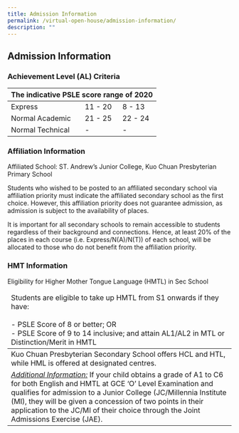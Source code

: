 ```yaml
---
title: Admission Information
permalink: /virtual-open-house/admission-information/
description: ""
---
```

## Admission Information

### Achievement Level (AL) Criteria

<table>
<thead>
  <tr>
    <th colspan="3">The indicative PSLE score range of 2020</th>
  </tr>
</thead>
<tbody>
  <tr>
    <td>Express</td>
    <td>11 - 20</td>
    <td>8 - 13</td>
  </tr>
  <tr>
    <td>Normal Academic</td>
    <td>21 - 25</td>
    <td>22 - 24</td>
  </tr>
  <tr>
    <td> Normal Technical</td>
    <td> -</td>
    <td> -</td>
  </tr>
</tbody>
</table>

### Affiliation Information

Affiliated School:   ST. Andrew’s Junior College, Kuo Chuan Presbyterian Primary School

Students who wished to be posted to an affiliated secondary school via affiliation priority must indicate the affiliated secondary school as the first choice. However, this affiliation priority does not guarantee admission, as admission is subject to the availability of places.

It is important for all secondary schools to remain accessible to students regardless of their background and connections. Hence, at least 20% of the places in each course (i.e. Express/N(A)/N(T)) of each school, will be allocated to those who do not benefit from the affiliation priority.

### HMT Information

Eligibility for Higher Mother Tongue Language (HMTL) in Sec School

<table>
<thead>
  <tr>
    <td>Students are eligible to take up HMTL from S1 onwards if they have:<br><br>  - PSLE Score of 8 or better; OR<br> -  PSLE Score of 9 to 14 inclusive; and attain AL1/AL2 in MTL or Distinction/Merit in HMTL<br></td>
  </tr>
</thead>
<tbody>
  <tr>
    <td>Kuo Chuan Presbyterian Secondary School offers HCL and HTL, while HML is offered at designated centres.</td>
  </tr>
  <tr>
		<td><i><u>Additional Information:</u></i> If your child obtains a grade of A1 to C6 for both English and HMTL at GCE ‘O’ Level Examination and qualifies for admission to a Junior College (JC/Millennia Institute (MI), they will be given a concession of two points in their application to the JC/MI of their choice through the Joint Admissions Exercise (JAE).</td>
  </tr>
</tbody>
</table>